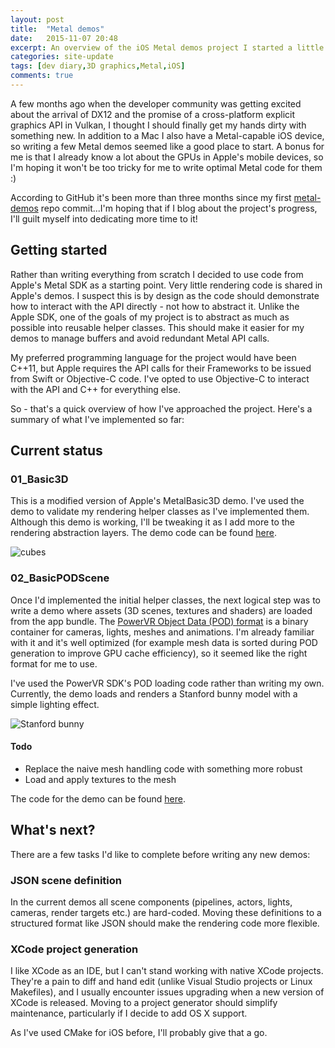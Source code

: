 ```yaml
---
layout: post
title:  "Metal demos"
date:   2015-11-07 20:48
excerpt: An overview of the iOS Metal demos project I started a little while back
categories: site-update
tags: [dev diary,3D graphics,Metal,iOS]
comments: true
---
```


A few months ago when the developer community was getting excited about the arrival of DX12 and the promise of a cross-platform explicit graphics API in Vulkan, I thought I should finally get my hands dirty with something new. In addition to a Mac I also have a Metal-capable iOS device, so writing a few Metal demos seemed like a good place to start. A bonus for me is that I already know a lot about the GPUs in Apple's mobile devices, so I'm hoping it won't be too tricky for me to write optimal Metal code for them :)

According to GitHub it's been more than three months since my first [metal-demos](https://github.com/joedavisdev/metal-demos) repo commit...I'm hoping that if I blog about the project's progress, I'll guilt myself into dedicating more time to it!

## Getting started
Rather than writing everything from scratch I decided to use code from Apple's Metal SDK as a starting point. Very little rendering code is shared in Apple's demos. I suspect this is by design as the code should demonstrate how to interact with the API directly - not how to abstract it. Unlike the Apple SDK, one of the goals of my project is to abstract as much as possible into reusable helper classes. This should make it easier for my demos to manage buffers and avoid redundant Metal API calls.

My preferred programming language for the project would have been C++11, but Apple requires the API calls for their Frameworks to be issued from Swift or Objective-C code. I've opted to use Objective-C to interact with the API and C++ for everything else.

So - that's a quick overview of how I've approached the project. Here's a summary of what I've implemented so far:

## Current status

### 01_Basic3D
This is a modified version of Apple's MetalBasic3D demo. I've used the demo to validate my rendering helper classes as I've implemented them. Although this demo is working, I'll be tweaking it as I add more to the rendering abstraction layers. The demo code can be found [here](https://github.com/joedavisdev/metal-demos/tree/master/demos/01_Basic3D).

![cubes]({{url}}/images/posts/2015117/01_Basic3D.png)

### 02_BasicPODScene
Once I'd implemented the initial helper classes, the next logical step was to write a demo where assets (3D scenes, textures and shaders) are loaded from the app bundle. The [PowerVR Object Data (POD) format](http://community.imgtec.com/developers/powervr/tools/pvrgeopod/) is a binary container for cameras, lights, meshes and animations. I'm already familiar with it and it's well optimized (for example mesh data is sorted during POD generation to improve GPU cache efficiency), so it seemed like the right format for me to use.

I've used the PowerVR SDK's POD loading code rather than writing my own. Currently, the demo loads and renders a Stanford bunny model with a simple lighting effect.

![Stanford bunny]({{url}}/images/posts/2015117/02_BasicPODScene.png)

#### Todo

* Replace the naive mesh handling code with something more robust
* Load and apply textures to the mesh

The code for the demo can be found [here](https://github.com/joedavisdev/metal-demos/tree/master/demos/02_BasicPODScene).

## What's next?
There are a few tasks I'd like to complete before writing any new demos:

### JSON scene definition
In the current demos all scene components (pipelines, actors, lights, cameras, render targets etc.) are hard-coded. Moving these definitions to a structured format like JSON should make the rendering code more flexible.

### XCode project generation
I like XCode as an IDE, but I can't stand working with native XCode projects. They're a pain to diff and hand edit (unlike Visual Studio projects or Linux Makefiles), and I usually encounter issues upgrading when a new version of XCode is released. Moving to a project generator should simplify maintenance, particularly if I decide to add OS X support.

As I've used CMake for iOS before, I'll probably give that a go.
